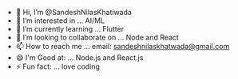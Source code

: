 - 👋 Hi, I’m @SandeshNilasKhatiwada
- 👀 I’m interested in ... AI/ML 
- 🌱 I’m currently learning ... Flutter
- 💞️ I’m looking to collaborate on ... Node and React
- 📫 How to reach me ... email: sandeshnilaskhatwada@gmail.com
- 😄 I'm Good at: ... Node.js and React.js
- ⚡ Fun fact: ... love coding

<!---
SandeshNilasKhatiwada/SandeshNilasKhatiwada is a ✨ special ✨ repository because its `README.md` (this file) appears on your GitHub profile.
You can click the Preview link to take a look at your changes.
--->
